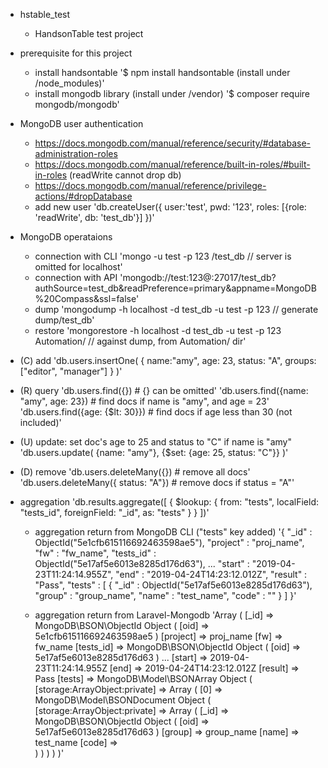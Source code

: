 - hstable_test
    - HandsonTable test project

- prerequisite for this project
    - install handsontable
        '$ npm install handsontable (install under /node_modules)'
    - install mongodb library (install under /vendor)
        '$ composer require mongodb/mongodb'

- MongoDB user authentication
    - https://docs.mongodb.com/manual/reference/security/#database-administration-roles
    - https://docs.mongodb.com/manual/reference/built-in-roles/#built-in-roles (readWrite cannot drop db)
    - https://docs.mongodb.com/manual/reference/privilege-actions/#dropDatabase
    - add new user
    'db.createUser({
        user:'test', 
        pwd: '123', 
        roles: [{role: 'readWrite', db: 'test_db'}]
    })'

- MongoDB operataions
    - connection with CLI
        'mongo -u test -p 123 <server>/test_db      // server is omitted for localhost'
    - connection with API
        'mongodb://test:123@<server>:27017/test_db?authSource=test_db&readPreference=primary&appname=MongoDB%20Compass&ssl=false'
    - dump
        'mongodump -h localhost -d test_db -u test -p 123       // generate dump/test_db'
    - restore
        'mongorestore -h localhost -d test_db -u test -p 123 Automation/	// against dump, from Automation/ dir'

- (C) add
'db.users.insertOne(
	{
		name:"amy", 
		age: 23, 
		status: "A", 
		groups: ["editor", "manager"]
	}
)'

- (R) query
'db.users.find({})						# {} can be omitted'
'db.users.find({name: "amy", age: 23})	# find docs if name is "amy", and age = 23'
'db.users.find({age: {$lt: 30}})			# find docs if age less than 30 (not included)'

- (U) update: set doc's age to 25 and status to "C" if name is "amy"
'db.users.update(
	{name: "amy"}, 
	{$set: {age: 25, status: "C"}}
)'

- (D) remove
'db.users.deleteMany({})					# remove all docs'
'db.users.deleteMany({ status: "A"})		# remove docs if status = "A"'

- aggregation
'db.results.aggregate([
	{
	$lookup: 
		{
			from: "tests", 
			localField: "tests_id", 
			foreignField: "_id", 
			as: "tests"
		}
	}
])'

    - aggregation return from MongoDB CLI ("tests" key added)
    '{ 
        "_id" : ObjectId("5e1cfb615116692463598ae5"), 
        "project" : "proj_name", 
        "fw" : "fw_name", 
        "tests_id" : ObjectId("5e17af5e6013e8285d176d63"), 
        ...
        "start" : "2019-04-23T11:24:14.955Z",
        "end" : "2019-04-24T14:23:12.012Z", 
        "result" : "Pass", 
        "tests" : [ 
            { 
                "_id" : ObjectId("5e17af5e6013e8285d176d63"), 
                "group" : "group_name", 
                "name" : "test_name", 
                "code" : "" 
            } 
        ] 
    }'

    - aggregation return from Laravel-Mongodb
    'Array ( 
        [_id] => MongoDB\BSON\ObjectId Object ( [oid] => 5e1cfb615116692463598ae5 ) 
        [project] => proj_name
        [fw] => fw_name 
        [tests_id] => MongoDB\BSON\ObjectId Object ( [oid] => 5e17af5e6013e8285d176d63 ) 
        ...
        [start] => 2019-04-23T11:24:14.955Z 
        [end] => 2019-04-24T14:23:12.012Z 
        [result] => Pass 
        [tests] => MongoDB\Model\BSONArray Object ( 
            [storage:ArrayObject:private] => Array ( 
                [0] => MongoDB\Model\BSONDocument Object ( 
                    [storage:ArrayObject:private] => Array ( 
                        [_id] => MongoDB\BSON\ObjectId Object ( [oid] => 5e17af5e6013e8285d176d63 ) 
                        [group] => group_name 
                        [name] => test_name
                        [code] =>  
                    ) 
                ) 
            ) 
        ) 
    )'